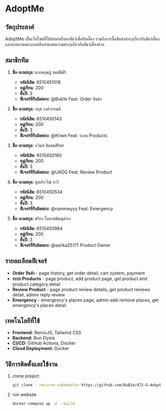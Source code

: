 # AdoptMe

## วัตถุประสงค์
AdoptMe เป็นเว็บไซต์ที่ใช้ปล่อยหรือหาสัตว์เพื่อรับเลี้ยง รวมถึงการซื้อสินค้าต่างๆเกี่ยวกับสัตว์เลี้ยงและหาสถานพยาบาลหรืออ่านบทความต่างๆเกี่ยวกับสัตว์เลี้ยงด้วย

## สมาชิกทีม

1. **ชื่อ-นามสกุล:** นายหฤษฎ์ สมบัติศิริ
   - **รหัสนิสิต:** 6510451018
   - **หมู่เรียน:** 200
   - **ชั้นปี:** 3
   - **ฟีเจอร์ที่รับผิดชอบ:** @Bub1e Feat: Order สินค้า

2. **ชื่อ-นามสกุล:** กฤช วงศ์วรรณดี
   - **รหัสนิสิต:** 6510450143
   - **หมู่เรียน:** 200
   - **ชั้นปี:** 3
   - **ฟีเจอร์ที่รับผิดชอบ:** @Kriwn Feat: ระบบ Products

3. **ชื่อ-นามสกุล:** กวินท์ สินธพสิริพร
   - **รหัสนิสิต:** 6510450160
   - **หมู่เรียน:** 200
   - **ชั้นปี:** 3
   - **ฟีเจอร์ที่รับผิดชอบ:** @UADG Feat: Review Product

4. **ชื่อ-นามสกุล:** นุตประวีณ์ กาวี
   - **รหัสนิสิต:** 6510450534
   - **หมู่เรียน:** 200
   - **ชั้นปี:** 3
   - **ฟีเจอร์ที่รับผิดชอบ:** @nammeyyy Feat: Emergency
   
5. **ชื่อ-นามสกุล:** ษริกา โอภาสพิชญดำรง
   - **รหัสนิสิต:** 6510450984
   - **หมู่เรียน:** 200
   - **ชั้นปี:** 3
   - **ฟีเจอร์ที่รับผิดชอบ:** @sarika25171 Product Owner
   
## รายละเอียดฟีเจอร์
- **Order สินค้า** - page history, get order detail, cart system, payment
- **ระบบ Products** - page product, add product page, get product and product category detail
- **Review Product** - page product review details, get product reviews detail, admin reply review
- **Emergency** - emergency's places page, admin add-remove places, get emergency's places detail

## เทคโนโลยีที่ใช้
- **Frontend:** RemixJS, Tailwind CSS 
- **Backend:** Bun Elysia
- **CI/CD:** GitHub Actions, Docker  
- **Cloud Deployment:** Docker

## วิธีการติดตั้งและใช้งาน
1. clone project
   ```bash
   git clone --recurse-submodules https://github.com/BuB1e/472-G-AdoptMe-ChueKlum
   ```  
2. run website
   ```bash
   docker-compose up -d --build
   ```  